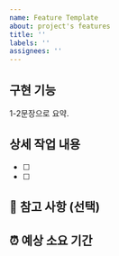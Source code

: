 ```yaml
---
name: Feature Template
about: project's features
title: ''
labels: ''
assignees: ''
---
```


## 구현 기능

1-2문장으로 요약.

## 상세 작업 내용

- [ ]
- [ ]

## 🔆 참고 사항 (선택)

## ⏰ 예상 소요 기간
